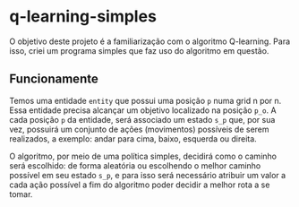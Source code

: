 # q-learning-simples
O objetivo deste projeto é a familiarização com o algoritmo Q-learning. Para isso, criei um programa simples que faz uso do algoritmo em questão.

## Funcionamente
Temos uma entidade `entity` que possui uma posição `p` numa grid n por n. Essa entidade precisa alcançar um objetivo localizado na posição `p_o`. A cada posição `p` da entidade, será associado um estado `s_p` que, por sua vez, possuirá um conjunto de ações (movimentos) possíveis de serem realizados, a exemplo: andar para cima, baixo, esquerda ou direita. 

O algoritmo, por meio de uma política simples, decidirá como o caminho será escolhido: de forma aleatória ou escolhendo o melhor caminho possível em seu estado `s_p`, e para isso será necessário atribuir um valor a cada ação possível a fim do algoritmo poder decidir a melhor rota a se tomar.

